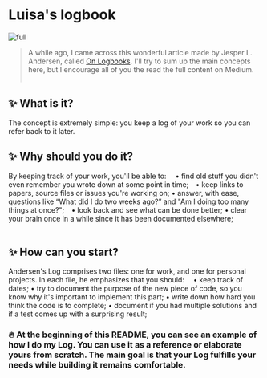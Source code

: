 # Luisa's logbook

![full](https://user-images.githubusercontent.com/21061462/107561249-14fc4480-6bbd-11eb-87c6-bd597e5ffdfc.png)

> A while ago, I came across this wonderful article made by Jesper L. Andersen, called [On Logbooks](https://medium.com/@jlouis666/on-logbooks-e2380ab2f8f0#.2rox21s7w). I'll try to sum up the main concepts here, but I encourage all of you the read the full content on Medium.
⠀⠀
⠀⠀⠀⠀⠀⠀⠀
## ✨ What is it?
The concept is extremely simple: you keep a log of your work so you can refer back to it later.
⠀⠀⠀
⠀⠀⠀⠀
## ✨ Why should you do it?
By keeping track of your work, you'll be able to:
⠀
• find old stuff you didn't even remember you wrote down at some point in time;⠀
• keep links to papers, source files or issues you're working on;
• answer, with ease, questions like “What did I do two weeks ago?” and "Am I doing too many things at once?";⠀
• look back and see what can be done better;
• clear your brain once in a while since it has been documented elsewhere;
⠀⠀⠀⠀⠀⠀⠀⠀⠀
## ✨ How can you start?
Andersen's Log comprises two files: one for work, and one for personal projects. In each file, he emphasizes that you should:
⠀
• keep track of dates;
• try to document the purpose of the new piece of code, so you know why it's important to implement this part;
• write down how hard you think the code is to complete;
• document if you had multiple solutions and if a test comes up with a surprising result;
⠀⠀⠀⠀⠀⠀⠀⠀⠀
### 🔥 At the beginning of this README, you can see an example of how I do my Log. You can use it as a reference or elaborate yours from scratch. The main goal is that your Log fulfills your needs while building it remains comfortable.

